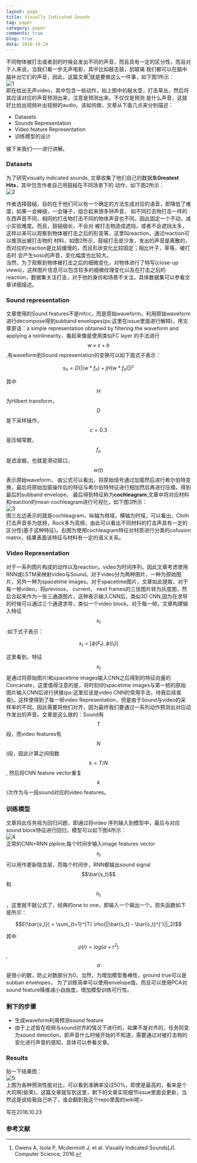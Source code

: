 ```yaml
---
layout: page
title: Visually Indicated Sounds
tag: paper
category: paper
comments: true
blog: true
data: 2016-10-24
---  
```


不同物体被打击或者刮的时候会发出不同的声音，而且具有一定的区分性，而且对于人来说，当我们看一步无声电影，其中比如敲击鼓，刮玻璃
我们都可以在脑中脑补出它们的声音，因此，这篇文章[^1]就是要做这么一件事，如下图1所示：    
![1](/downloads/vis/1.png)  
即在给出无声video，其中包含一些动作，如上图中的敲水壶，打击草丛，然后将其应该对应的声音预测出来，注意是预测出来，不仅仅是预测
是什么声音，这就好比给出视频补出视频的audio。该如何做，文章从下面几点来分别描述：  

* Datasets  
* Sounds Representation  
* Video feature Representation
* 训练模型的设计  

接下来我们一一进行讲解。  

### Datasets  

为了研究visually indicated sounds, 文章收集了他们自己的数据集**Greatest Hits**，其中包含作者自己用鼓槌在不同场景下的
动作，如下图2所示：  
![2](/downloads/vis/2.png)  

作者选择鼓槌，目的在于他们可以有一个确定的方法生成对应的语音，即降低了难度，如果一会棒槌，一会锤子，组合起来很多钟声音，
如不同打击物打击一样的东西声音不同，相同的打击物打击不同的物体声音也不同，因此固定一个不动，减小实验难度。而且，鼓槌细长，不会对
被打击物造成遮挡，或者不会遮挡太多，这样以来可以观察到物体被打击之后的形变等，这里叫reaction，通过reaction可以推测出被打击物的
材料，如图2所示，鼓槌打击皮沙发，发出的声音是离散的，而对应的reaction是比较缓慢的，而且形状变化比较固定；相比叶子，草等，被打击时
会产生soso的声音，变化幅度也比较大。  
当然，为了观察到物体被打击之后的细微变化，对物体进行了特写(close-up views)，这样图片信息可以包含较多的细微纹理变化以及在打击之后的
reaction，数据集关注打击，对于他的身份和场景不关注。具体数据集可以参看文章详细描述。  

### Sound representation  

文章使用的Sound features不是mfcc，而是原始waveform，利用原始waveform进行decompose得到subband envelopes(ps:这里在issue里面进行解释)，用文章原话：a simple representation obtained by filtering the waveform and applying a nonlinearity，看起来像是使用类似FC layer 的手法进行$$w \times x + b$$,有waveform到Sound representation的变换可以如下面式子表示：    

$$s_{n} = D(|(w * f_n) + jH(w * f_n)|)^c$$  

其中$$H$$为Hilbert transform， $$D$$是下采样操作，$$c = 0.3$$是压缩常数，$$f_n$$是滤波器，也就是滑动窗口，$$w(t)$$表示原始waveform， 由公式可以看出，将原始信号通过加窗然后进行希尔伯特变换，最后将原始加窗操作后的特征与希尔伯特特征进行相加然后再进行压缩，得到最后的subband envelope， 最后得到特征称为**cochleagram**,文章中将对应材料和reaction的mean cochleagram进行可视化，如下图3所示：  
![3](/downloads/vis/3.png)  
图三左边表示的就是cochleagram，纵轴为频域，横轴为时域，可以看出，Cloth打击声音多为低频，Rock多为高频，由此可以看出不同材料的打击声具有一定的区分性(基于这种特征)。右图为使用cochleagram特征对材质进行分类的cofusion matrix，结果表面该特征与材料有一定的语义关系。  

### Video Representation  
对于一系列图片构成的动作以及reaction，video为时间序列，因此文章考虑使用RNN或LSTM来映射video与Sound。对于video分为两种图片，一种为原始图片，另外一种为spacetime images。对于spacetime图片，文章如此提取，对于每一帧video，将previous， current， next frames的三张图片转为灰度图，然后合起来作为一张三通道图片，这种表示输入CNN后，类似3D CNN,因为在求导的时候可以通过三个通道求导，类似一个video block。对于每一帧，文章构建输入特征$$x_t$$:如下式子表示：  

$$x_t = [\phi(F_t), \phi(I_1)]$$  


这里看到，特征$$x_t$$是通过将原始图片I和spacetime images输入CNN之后得到的特征向量的Concanate，这里值得注意的是，将时刻t的spacetime images与第一帧的原始图片输入CNN后进行拼接(ps:这里应该是video CNN的常用手法，待我后续查查)。这样便得到了每一帧video Representation，但是由于Sound与video的采样率的不同，因此需要将他们对齐，因为最终我们要通过一系列动作预测出对应动作发出的声音。文章是这么做的：Sound有$$T$$段，而video features有$$N$$)段，因此计算之间倍数$$k = T/N$$, 然后将CNN feature vector重复$$k$$)次作为与一段sound对应的video features。  

### 训练模型  
文章将此任务视为回归问题，即通过将video 序列输入到模型中，最后与对应sound block特征进行回归，模型可以如下图4所示：  
![4](/downloads/vis/4.png)   
正常的CNN+RNN pipline,每个时间步输入image features vector $$x_t$$可以用作更新隐含层，而每个时间步，RNN都输出sound signal$$\bar{s_t}$$和$$h_t$$，这里就不敲公式了，经典的one to one，即输入一个输出一个。损失函数如下是所示：  

$$E(\bar{s_t}) = \sum_{t=1}^{T} \rho(||\bar{s_t} - \bar{s_t}^{'}||_2)$$  

其中$$\rho(r) = log(\sigma + r^2)$$, $$\sigma$$是很小的数，防止对数部分为0。当然，为增加模型鲁棒性，ground true可以是subban envelopes， 为了训练简单可以使用envelope值，而且可以使用PCA对sound feature降维减小自由度，增加模型训练可行性。  

### 剩下的步骤  
* 生成waveform利用预测sound feature
* 由于上述皆在视频与sound对齐的情况下进行的，如果不是对齐的，任务则变为sound detection，即声音什么时候开始的不知道，需要通过对被打击物的变化进行声音的感知，具体可以参看文章。    

### Results
贴一下结果图：  
![5](/downloads/vis/5.png)   
上图为各种预测性能对比，可以看到准确率没过50%，即使是最高的，看来是个大坑啊(偷笑)。这篇文章就写到这里，剩下的文章实现细节issue里面会更新，当然这是说给我自己听了，谁会翻到我这个repo里面的wiki呢~

写在2016.10.23  

### 参考文献  
[^1]: Owens A, Isola P, Mcdermott J, et al. Visually Indicated Sounds[J]. Computer Science, 2016.
